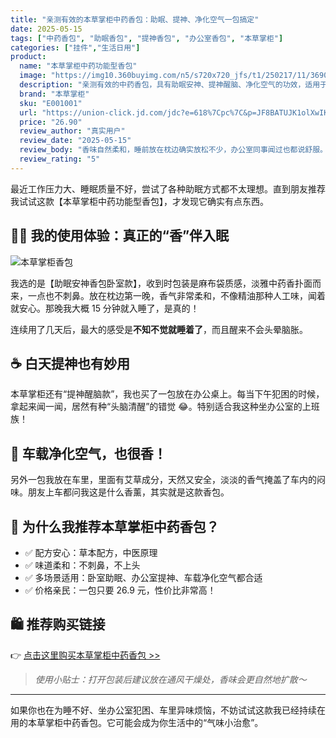 ```yaml
---
title: "亲测有效的本草掌柜中药香包：助眠、提神、净化空气一包搞定"
date: 2025-05-15
tags: ["中药香包", "助眠香包", "提神香包", "办公室香包", "本草掌柜"]
categories: ["挂件","生活日用"]
product:
  name: "本草掌柜中药功能型香包"
  image: "https://img10.360buyimg.com/n5/s720x720_jfs/t1/250217/11/36906/478245/68203346F572de0fa/8edf13de1423479b.jpg"
  description: "亲测有效的中药香包，具有助眠安神、提神醒脑、净化空气的功效，适用于卧室、办公室、车载等多种场景。"
  brand: "本草掌柜"
  sku: "E001001"
  url: "https://union-click.jd.com/jdc?e=618%7Cpc%7C&p=JF8BATUJK1olXwIKV11UCk8VBF8IGlsQXgYFUF9VD08TB19MRANLAjZbERscSkAJHTdNTwcKBlMdBgABFksWA2oLG1wRXA4FUFpZFxJSXzI4Gi0PP3pxLhs-SilEdA9oWwxmBnN9NFJROEonAG4KHF0dXAQHVG5tCEwnQgEIElIXWgMFV25cOEsRBmkKG14cWQcDVVptD0seMzRddVwdVQMFAF4KCElECmw4K2sWbQECXUpbegpFF2l6K2sVbQUyVF9dAUIeAGcBHlIJXQYHVFdZFEsRBmkKG14QXAYCXFZtCkoWB2Y4K4WY7WZyIQsrCD0eey8MclhFAADc2e5MejsXAWcKCmt9P0VhAzo2aBBwQxdTYxhgLXhkPSpYVAp5AWcITAJVHARBD14pDDVeX2hzK14lXQEBVW4"  # 推广链接
  price: "26.90"
  review_author: "真实用户"
  review_date: "2025-05-15"
  review_body: "香味自然柔和，睡前放在枕边确实放松不少，办公室同事闻过也都说舒服。"
  review_rating: "5"
---
```


最近工作压力大、睡眠质量不好，尝试了各种助眠方式都不太理想。直到朋友推荐我试试这款【本草掌柜中药功能型香包】，才发现它确实有点东西。

## 🧘‍♀️ 我的使用体验：真正的“香”伴入眠

![本草掌柜香包](https://img10.360buyimg.com/n5/s720x720_jfs/t1/250217/11/36906/478245/68203346F572de0fa/8edf13de1423479b.jpg)

我选的是【助眠安神香包卧室款】，收到时包装是麻布袋质感，淡雅中药香扑面而来，一点也不刺鼻。放在枕边第一晚，香气非常柔和，不像精油那种人工味，闻着就安心。那晚我大概 15 分钟就入睡了，是真的！

连续用了几天后，最大的感受是**不知不觉就睡着了**，而且醒来不会头晕脑胀。

## ☕ 白天提神也有妙用

本草掌柜还有“提神醒脑款”，我也买了一包放在办公桌上。每当下午犯困的时候，拿起来闻一闻，居然有种“头脑清醒”的错觉 😂。特别适合我这种坐办公室的上班族！

## 🚗 车载净化空气，也很香！

另外一包我放在车里，里面有艾草成分，天然又安全，淡淡的香气掩盖了车内的闷味。朋友上车都问我这是什么香薰，其实就是这款香包。

## 🌿 为什么我推荐本草掌柜中药香包？

- ✅ 配方安心：草本配方，中医原理
- ✅ 味道柔和：不刺鼻，不上头
- ✅ 多场景适用：卧室助眠、办公室提神、车载净化空气都合适
- ✅ 价格亲民：一包只要 26.9 元，性价比非常高！

## 🛍 推荐购买链接

👉 [点击这里购买本草掌柜中药香包 >>](https://union-click.jd.com/jdc?e=618%7Cpc%7C&p=JF8BATUJK1olXwIKV11UCk8VBF8IGlsQXgYFUF9VD08TB19MRANLAjZbERscSkAJHTdNTwcKBlMdBgABFksWA2oLG1wRXA4FUFpZFxJSXzI4Gi0PP3pxLhs-SilEdA9oWwxmBnN9NFJROEonAG4KHF0dXAQHVG5tCEwnQgEIElIXWgMFV25cOEsRBmkKG14cWQcDVVptD0seMzRddVwdVQMFAF4KCElECmw4K2sWbQECXUpbegpFF2l6K2sVbQUyVF9dAUIeAGcBHlIJXQYHVFdZFEsRBmkKG14QXAYCXFZtCkoWB2Y4K4WY7WZyIQsrCD0eey8MclhFAADc2e5MejsXAWcKCmt9P0VhAzo2aBBwQxdTYxhgLXhkPSpYVAp5AWcITAJVHARBD14pDDVeX2hzK14lXQEBVW4)

> *使用小贴士：打开包装后建议放在通风干燥处，香味会更自然地扩散～*

---

如果你也在为睡不好、坐办公室犯困、车里异味烦恼，不妨试试这款我已经持续在用的本草掌柜中药香包。它可能会成为你生活中的“气味小治愈”。

